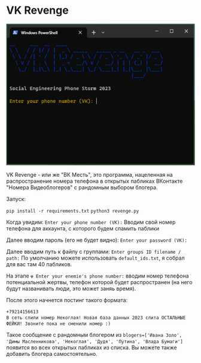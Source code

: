# VK Revenge
<p><img src="https://github.com/ent1tydev/vkrevenge/blob/c68d6d2eeb7bf2020464e6e2f6147560dd9c170a/logo.png?raw=true" alt="" width="525" height="379" /></p>
VK Revenge - или же "ВК Месть", это программа, нацеленная на распространение номера телефона в открытых пабликах ВКонтакте "Номера Видеоблогеров" с рандомным выбором блогера.

Запуск: 

`pip install -r requirements.txt`
`python3 revenge.py`

Когда увидим:
`Enter your phone number (VK):`
Вводим свой номер телефона для аккаунта, с которого будем спамить паблики

Далее вводим пароль (его не будет видно):
`Enter your password (VK):`

Далее вводим путь к файлу с группами:
`Enter groups ID filename / path:`
По умолчанию можете использовать `default_ids.txt`, я собрал для вас там 40 пабликов.

На этапе `☢ ️Enter your enemie's phone number:` вводим номер телефона потенциальной жертвы, телефон которой будет распространен (на него будут названивать люди, это может заняь время).

После этого начнется постинг такого формата:
```
+79214156613
В сеть слили номер Некоглая! Новая база данных 2023 слита ОСТАЛЬНЫЕ ФЕЙКИ! Звоните пока не сменили номер :)
```
Такое сообщение с рандомным блогером из `blogers=['Ивана Золо', 'Димы Масленникова', 'Некоглая', 'Дудя', 'Путина', 'Влада Бумаги']` появится во всех открытых пабликах из списка. Вы можете также добавить блогера самостоятельно.
